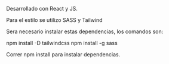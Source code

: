 Desarrollado con React y JS.

Para el estilo se utilizo SASS y Tailwind

Sera necesario instalar estas dependencias, los comandos son:

npm install -D tailwindcss
npm install -g sass

Correr npm install para instalar dependencias.
